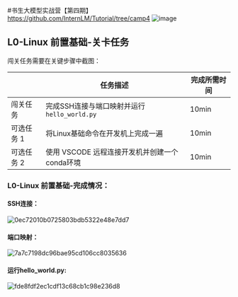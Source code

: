 #书生大模型实战营【第四期】
https://github.com/InternLM/Tutorial/tree/camp4
![image](https://github.com/user-attachments/assets/79b342fb-366d-4c9a-bfbb-e8fea16b8c6c)

## L0-Linux 前置基础-关卡任务

闯关任务需要在关键步骤中截图：

|            | 任务描述                                      | 完成所需时间 |
| ---------- | --------------------------------------------- | ------------ |
| 闯关任务   | 完成SSH连接与端口映射并运行`hello_world.py`   | 10min        |
| 可选任务 1 | 将Linux基础命令在开发机上完成一遍             | 10min        |
| 可选任务 2 | 使用 VSCODE 远程连接开发机并创建一个conda环境 | 10min        |


### L0-Linux 前置基础-完成情况：
#### SSH连接：
![0ec72010b0725803bdb5322e48e7dd7](https://github.com/user-attachments/assets/a689fc46-db2a-4bfe-817e-8331c83f1db8)
#### 端口映射：
![7a7c7198dc96bae95cd106cc8035636](https://github.com/user-attachments/assets/4d19a3a5-0f40-405a-a0fa-8ac738335465)

#### 运行hello_world.py:
![fde8fdf2ec1cdf13c68cb1c98e236d8](https://github.com/user-attachments/assets/2b2b70b4-bd86-4958-aeee-9ed0ada0695b)


